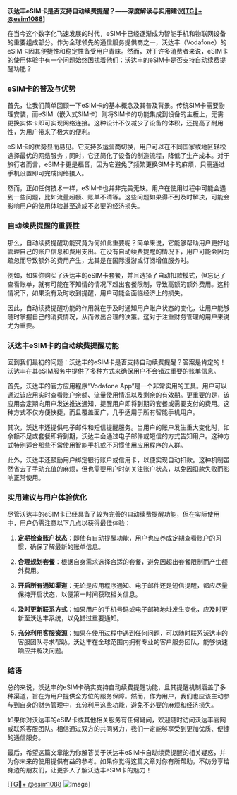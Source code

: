 **沃达丰eSIM卡是否支持自动续费提醒？——深度解读与实用建议[[TG💪+ @esim1088](https://t.me/s/esim1088)]**

在当今这个数字化飞速发展的时代，eSIM卡已经逐渐成为智能手机和物联网设备的重要组成部分。作为全球领先的通信服务提供商之一，沃达丰（Vodafone）的eSIM卡因其便捷性和稳定性备受用户青睐。然而，对于许多消费者来说，eSIM卡的使用体验中有一个问题始终困扰着他们：沃达丰的eSIM卡是否支持自动续费提醒功能？

### eSIM卡的普及与优势

首先，让我们简单回顾一下eSIM卡的基本概念及其普及背景。传统SIM卡需要物理安装，而eSIM（嵌入式SIM卡）则将SIM卡的功能集成到设备的主板上，无需更换实体卡即可实现网络连接。这种设计不仅减少了设备的体积，还提高了耐用性，为用户带来了极大的便利。

eSIM卡的优势显而易见。它支持多运营商切换，用户可以在不同国家或地区轻松选择最优的网络服务；同时，它还简化了设备的制造流程，降低了生产成本。对于旅行者而言，eSIM卡更是福音，因为它避免了频繁更换SIM卡的麻烦，只需通过手机设置即可完成网络接入。

然而，正如任何技术一样，eSIM卡也并非完美无缺。用户在使用过程中可能会遇到一些问题，比如流量超额、账单不清等。这些问题如果得不到及时解决，可能会影响用户的使用体验甚至造成不必要的经济损失。

### 自动续费提醒的重要性

那么，自动续费提醒功能究竟为何如此重要呢？简单来说，它能够帮助用户更好地管理自己的账户信息和费用支出。在没有自动续费提醒的情况下，用户可能会因为疏忽而导致额外的费用产生，尤其是在国际漫游或订阅增值服务时。

例如，如果你购买了沃达丰的eSIM卡套餐，并且选择了自动扣款模式，但忘记了查看账单，就有可能在不知情的情况下超出套餐限制，导致高额的额外费用。这种情况下，如果没有及时收到提醒，用户可能会面临经济上的损失。

因此，自动续费提醒功能的作用就在于及时通知用户账户状态的变化，让用户能够随时掌握自己的消费情况，从而做出合理的决策。这对于注重财务管理的用户来说尤为重要。

### 沃达丰eSIM卡的自动续费提醒功能

回到我们最初的问题：沃达丰的eSIM卡是否支持自动续费提醒？答案是肯定的！沃达丰在其eSIM服务中提供了多种方式来确保用户不会错过重要的账单信息。

首先，沃达丰的官方应用程序“Vodafone App”是一个非常实用的工具。用户可以通过该应用实时查看账户余额、流量使用情况以及剩余的有效期。更重要的是，该应用会定期向用户发送推送通知，提醒用户即将到期的套餐或需要支付的费用。这种方式不仅方便快捷，而且覆盖面广，几乎适用于所有智能手机用户。

其次，沃达丰还提供电子邮件和短信提醒服务。当用户的账户发生重大变化时，如余额不足或套餐即将到期，沃达丰会通过电子邮件或短信的方式告知用户。这种方式特别适合那些不常使用智能手机或不习惯使用应用程序的人群。

此外，沃达丰还鼓励用户绑定银行账户或信用卡，以便实现自动扣款。这种机制虽然省去了手动充值的麻烦，但也需要用户时刻关注账户状态，以免因扣款失败而影响正常使用。

### 实用建议与用户体验优化

尽管沃达丰的eSIM卡已经具备了较为完善的自动续费提醒功能，但在实际使用中，用户仍需注意以下几点以获得最佳体验：

1. **定期检查账户状态**：即使有自动提醒功能，用户也应养成定期查看账户的习惯，确保了解最新的账单信息。
   
2. **合理规划套餐**：根据自身需求选择合适的套餐，避免因超出套餐限制而产生额外费用。

3. **开启所有通知渠道**：无论是应用程序通知、电子邮件还是短信提醒，都应尽量保持开启状态，以便第一时间获取相关信息。

4. **及时更新联系方式**：如果用户的手机号码或电子邮箱地址发生变化，应及时更新至沃达丰系统，以免错过重要通知。

5. **充分利用客服资源**：如果在使用过程中遇到任何问题，可以随时联系沃达丰的客服团队寻求帮助。沃达丰在全球范围内拥有专业的客户服务团队，能够快速响应并解决问题。

### 结语

总的来说，沃达丰的eSIM卡确实支持自动续费提醒功能，且其提醒机制涵盖了多种渠道，旨在为用户提供全方位的服务保障。然而，作为用户，我们也应该主动参与到自身的财务管理中，充分利用这些功能，避免不必要的麻烦和经济损失。

如果你对沃达丰的eSIM卡或其他相关服务有任何疑问，欢迎随时访问沃达丰官网或联系客服团队。相信通过双方的共同努力，我们一定能够享受到更加优质、便捷的通信服务。

最后，希望这篇文章能为你解答关于沃达丰eSIM卡自动续费提醒的相关疑惑，并为你未来的使用提供有益的参考。如果你觉得这篇文章对你有所帮助，不妨分享给身边的朋友们，让更多人了解沃达丰eSIM卡的魅力！

[[TG💪+ @esim1088](https://t.me/s/esim1088) ![Image](https://i.postimg.cc/4NQfJmqS/Snipaste-2025-05-13-00-14-12.png)]